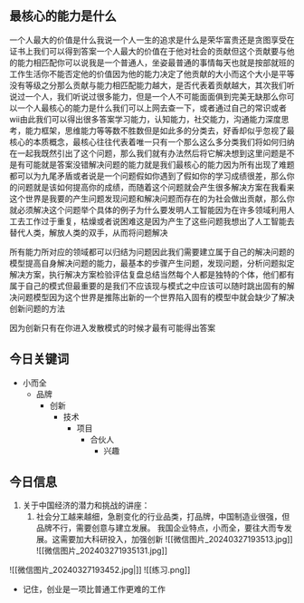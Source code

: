## 最核心的能力是什么
一个人最大的价值是什么我说一个人一生的追求是什么是荣华富贵还是贪图享受在证书上我们可以得到答案一个人最大的价值在于他对社会的贡献但这个贡献要与他的能力相匹配你可以说我是一个普通人，坐姿最普通的事情每天也就是按部就班的工作生活你不能否定他的价值因为他的能力决定了他贡献的大小而这个大小是平等没有等级之分那么贡献与能力相匹配能力越大，是否代表着贡献越大，其次我们听说过一个人，我们听说过很多能力，但是一个人不可能面面俱到完美无缺那么你可以一个人最核心的能力是什么我们可以上网去查一下，或者通过自己的常识或者wii由此我们可以得出很多答案学习能力，认知能力，社交能力，沟通能力深度思考，能力框架，思维能力等等数不胜数但是如此多的分类去，好香却似乎忽视了最核心的本质概念，最核心往往代表着唯一只有一个那么这么多分类我们将如何归纳在一起我既然引出了这个问题，那么我们就有办法然后将它解决想到这里问题是不是有可能就是答案没错解决问题的能力就是我们最核心的能力因为所有出现了难题都可以为九尾矛盾或者说是一个问题假如你遇到了假如你的学习成绩很差，那么你的问题就是该如何提高你的成绩，而随着这个问题就会产生很多解决方案在我看来这个世界是我要的产生问题发现问题和解决问题而存在的为社会做出贡献，那么你就必须解决这个问题举个具体的例子为什么要发明人工智能因为在许多领域利用人工去工作过于重复，枯燥或者说困难这是因为产生了这些问题我想出了人工智能去替代人类，解放人类的双手，从而将问题解决 

所有能力所对应的领域都可以归结为问题因此我们需要建立属于自己的解决问题的模型提高自身解决问题的能力，最基本的步骤产生问题，发现问题，分析问题拟定解决方案，执行解决方案检验评估复盘总结当然每个人都是独特的个体，他们都有属于自己的模式但最重要的是我们不应该现与模式之中应该可以随时跳出固有的解决问题模型因为这个世界是推陈出新的一个世界陷入固有的模型中就会缺少了解决创新问题的方法

因为创新只有在你进入发散模式的时候才最有可能得出答案


## 今日关键词
- 小而全
	- 品牌
		- 创新
			- 技术
				- 项目
					- 合伙人
						- 兴趣
## 今日信息
1. 关于中国经济的潜力和挑战的讲座：
	1. 社会分工越来越细，急剧变化的行业品类，打品牌，中国制造业很强，但品牌不行，需要创意与建立发展。
		我国企业特点，小而全，要往大而专发展。这需要加大科研投入，加强创新
		![[微信图片_20240327193513.jpg]]
		![[微信图片_202403271935131.jpg]]


![[微信图片_20240327193452.jpg|]]
![[练习.png]]
- 记住，创业是一项比普通工作更难的工作